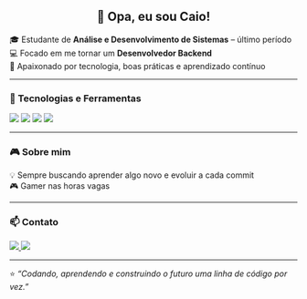 <h2 align="center">👋 Opa, eu sou Caio!</h2>

🎓 Estudante de **Análise e Desenvolvimento de Sistemas** – último período  
💻 Focado em me tornar um **Desenvolvedor Backend**  
🚀 Apaixonado por tecnologia, boas práticas e aprendizado contínuo  

---

### 🧰 Tecnologias e Ferramentas
<p align="left">
  <img src="https://img.shields.io/badge/C%23-239120?style=for-the-badge&logo=c-sharp&logoColor=white" />
  <img src="https://img.shields.io/badge/Java-ED8B00?style=for-the-badge&logo=java&logoColor=white" />
  <img src="https://img.shields.io/badge/Node.js-43853D?style=for-the-badge&logo=node.js&logoColor=white" />
  <img src="https://img.shields.io/badge/JavaScript-F7DF1E?style=for-the-badge&logo=javascript&logoColor=black" />
</p>

---

### 🎮 Sobre mim
💡 Sempre buscando aprender algo novo e evoluir a cada commit  
🎮 Gamer nas horas vagas  

---

### 📫 Contato
<p align="left">
  <a href="https://www.linkedin.com/in/caio-ferreira-2a5394327/" target="_blank">
    <img src="https://img.shields.io/badge/LinkedIn-0077B5?style=for-the-badge&logo=linkedin&logoColor=white" />
  </a>
  <a href="mailto:CaioJof@gmail.com">
    <img src="https://img.shields.io/badge/Email-D14836?style=for-the-badge&logo=gmail&logoColor=white" />
  </a>
</p>

---

⭐ _“Codando, aprendendo e construindo o futuro uma linha de código por vez.”_
